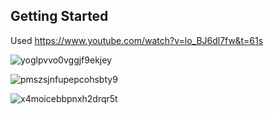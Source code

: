 ## Getting Started

Used https://www.youtube.com/watch?v=lo_BJ6dl7fw&t=61s

![yoglpvvo0vggjf9ekjey](https://github.com/supunishara/Next_NabBar/assets/13122324/fe46dde9-c322-49f2-a9f0-6da80fd20e7e)

![pmszsjnfupepcohsbty9](https://github.com/supunishara/Next_NabBar/assets/13122324/84173206-136b-4bdd-9aca-e5dc19296045)

![x4moicebbpnxh2drqr5t](https://github.com/supunishara/Next_NabBar/assets/13122324/6000e159-76e6-4e1f-8688-661fe5e47dd8)
